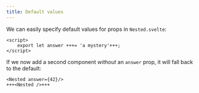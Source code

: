 ```yaml
---
title: Default values
---
```


We can easily specify default values for props in `Nested.svelte`:

```svelte
<script>
	export let answer +++= 'a mystery'+++;
</script>
```

If we now add a second component _without_ an `answer` prop, it will fall back to the default:

```svelte
<Nested answer={42}/>
+++<Nested />+++
```
